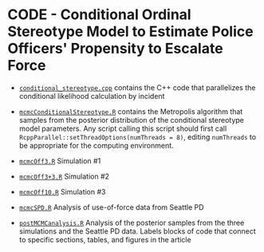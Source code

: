 CODE - Conditional Ordinal Stereotype Model to Estimate Police Officers' Propensity to Escalate Force
================

- [`conditional_stereotype.cpp`](conditional_stereotype.cpp) contains the C++ code that parallelizes the conditional likelihood calculation by incident

- [`mcmcConditionalStereotype.R`](mcmcConditionalStereotype.R) contains the Metropolis algorithm that samples from the posterior distribution of the conditional stereotype model parameters. Any script calling this script should first call `RcppParallel::setThreadOptions(numThreads = 8)`, editing `numThreads` to be appropriate for the computing environment.

- [`mcmcOff3.R`](mcmcOff3.R) Simulation #1

- [`mcmcOff3+3.R`](mcmcOff3+3.R) Simulation #2

- [`mcmcOff10.R`](mcmcOff10.R) Simulation #3

- [`mcmcSPD.R`](mcmcSPD.R) Analysis of use-of-force data from Seattle PD

- [`postMCMCanalysis.R`](postMCMCanalysis.R) Analysis of the posterior samples from the three simulations and the Seattle PD data. Labels blocks of code that connect to specific sections, tables, and figures in the article